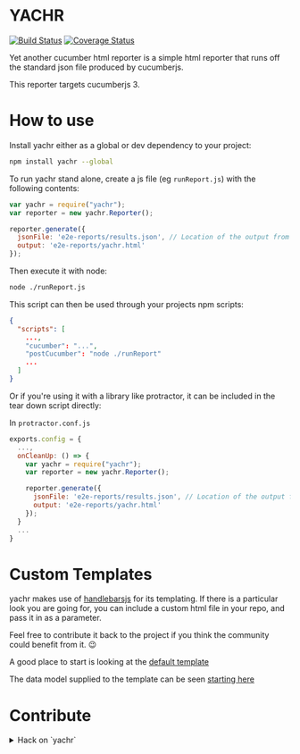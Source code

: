 # YACHR
[![Build Status](https://travis-ci.org/yachr/yachr.svg?branch=GH-13-CodeCoverage)](https://travis-ci.org/yachr/yachr/branches)
[![Coverage Status](https://coveralls.io/repos/github/yachr/yachr/badge.svg?branch=GH-13-CodeCoverage)](https://coveralls.io/github/yachr/yachr?branch=GH-13-CodeCoverage)

Yet another cucumber html reporter is a simple html reporter that runs off the standard json file produced by cucumberjs.

This reporter targets cucumberjs 3.

# How to use

Install yachr either as a global or dev dependency to your project:

```bash
npm install yachr --global
```

To run yachr stand alone, create a js file (eg `runReport.js`) with the following contents:

```javascript
var yachr = require("yachr");
var reporter = new yachr.Reporter();

reporter.generate({
  jsonFile: 'e2e-reports/results.json', // Location of the output from running cucumberjs
  output: 'e2e-reports/yachr.html'
});
```

Then execute it with node:

```bash
node ./runReport.js
```

This script can then be used through your projects npm scripts:

```json
{
  "scripts": [
    ...,
    "cucumber": "...",
    "postCucumber": "node ./runReport"
    ...
  ]
}
```

Or if you're using it with a library like protractor, it can be included in the tear down script directly:

In `protractor.conf.js`
```javascript
exports.config = {
  ...,
  onCleanUp: () => {
    var yachr = require("yachr");
    var reporter = new yachr.Reporter();

    reporter.generate({
      jsonFile: 'e2e-reports/results.json', // Location of the output from running cucumberjs
      output: 'e2e-reports/yachr.html'
    });
  }
  ...
}
```
# Custom Templates
yachr makes use of [handlebarsjs](https://handlebarsjs.com/) for its templating. If there is a particular look you are going for, you can include a custom html file in your repo, and pass it in as a parameter.

Feel free to contribute it back to the project if you think the community could benefit from it. :wink:

A good place to start is looking at the [default template](src/templates/standard.html)

The data model supplied to the template can be seen [starting here](src/models/htmlModel.ts)

# Contribute

<details>
<summary>
Hack on `yachr`
</summary>

Clone the repo
Run `npm install`

Hack away.

[sampleUsageFile.ts](src\sampleUsageFile.ts) gets transpiled into the dist folder when `npm build` is run, this is useful for checking how it runs with node:

From the root:
`node dist/src/sampleUsageFile.js`

Should produced `dist/samples/report.html`

# CI
yachr is monitored by Travis-ci. when a change is detected Travis-ci will pull the repo and execute `npm run ci`. Travis will run `ci` before accepting a pull request.

# Pre-commit hooks
To keep the build tags aligned to each branch, we're using this pre-commit setup in git:
https://gist.github.com/DesHorsley/6b258970c14bffa5cd423762b66c8355

When the readme is committed, the tag will be updated to reflect the current branch.

For developers on a linux based system, make sure that the `pre-commit` hook has execute permissions - otherwise, git will not be able to execute the hook script

```
chmod 755 .git/hooks/pre-commit
chmod 755 .git/hooks/pre-commit.py
```
<details>
